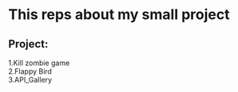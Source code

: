 # This reps about my small project
## Project:
1.Kill zombie game<br>
2.Flappy Bird <br>
3.API_Gallery
